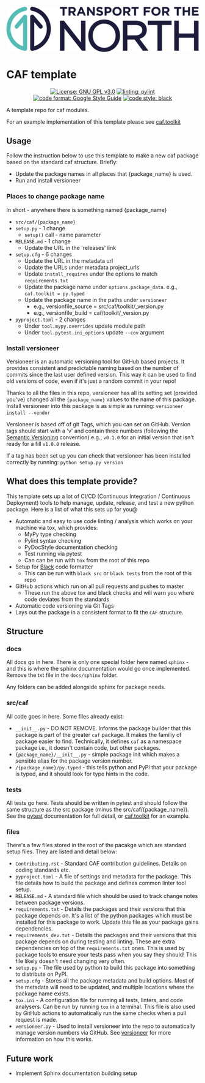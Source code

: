 ![Transport for the North Logo](https://github.com/Transport-for-the-North/caf.toolkit/blob/main/docs/TFN_Landscape_Colour_CMYK.png)

# CAF template

<p align="center">
<a href="https://www.gnu.org/licenses/gpl-3.0.en.html"><img alt="License: GNU GPL v3.0" src="https://img.shields.io/badge/license-GPLv3-blueviolet.svg"></a>
<a href="https://github.com/PyCQA/pylint"><img alt="linting: pylint" src="https://img.shields.io/badge/linting-pylint-yellowgreen"></a>
<a href="https://google.github.io/styleguide/pyguide.html"><img alt="code format: Google Style Guide" src="https://img.shields.io/badge/code%20style-Google%20Style%20Guide-blue"></a>
<a href="https://github.com/psf/black"><img alt="code style: black" src="https://img.shields.io/badge/code%20format-black-000000.svg"></a>
</p>

A template repo for caf modules.

For an example implementation of this template please see [caf.toolkit](https://github.com/Transport-for-the-North/caf.toolkit)

## Usage
Follow the instruction below to use this template to make a new caf package based on the
standard caf structure. Briefly:

- Update the package names in all places that {package_name} is used.
- Run and install versioneer

### Places to change package name
In short - anywhere there is something named {package_name} 

- `src/caf/{package_name}`
- `setup.py` - 1 change
  - `setup()` call - name parameter 
- `RELEASE.md` - 1 change
  - Update the URL in the 'releases' link
- `setup.cfg` - 6 changes
  - Update the URL in the metadata url
  - Update the URLs under  metadata project_urls
  - Update `install_requires` under the options to match `requirements.txt`
  - Update the package name under `options.package_data`. e.g., `caf.toolkit = py.typed`
  - Update the package name in the paths under `versioneer`
    - e.g., versionfile_source = src/caf/toolkit/_version.py 
    - e.g., versionfile_build = caf/toolkit/_version.py
- `pyproject.toml` - 2 changes
  - Under `tool.mypy.overrides` update module path
  - Under `tool.pytest.ini_options` update `--cov` argument


### Install versioneer
Versioneer is an automatic versioning tool for GitHub based projects. It provides 
consistent and predictable naming based on the number of commits since the last 
user defined version. This way it can be used to find old versions of code, even 
if it's just a random commit in your repo!

Thanks to all the files in this repo, versioneer has all its setting set (provided you've) changed
all the `{package_name}` values to the name of this package. Install versioneer into this package
is as simple as running:
`versioneer install --vendor`

Versioneer is based off of git Tags, which you can set on GitHub. Version tags should start with
a 'v' and contain three numbers (following the [Semantic Versioning](https://semver.org/) convention)
e.g., `v0.1.0` for an initial version that isn't ready for a fill `v1.0.0` release.

If a tag has been set up you can check that versioneer has been installed correctly by running:
`python setup.py version`

## What does this template provide?
This template sets up a lot of CI/CD (Continuous Integration / Continuous Deployment) tools to help 
manage, update, release, and test a new python package. Here is a list of what this sets up for you@

- Automatic and easy to use code linting / analysis which works on your machine via tox, which provides:
  - MyPy type checking
  - Pylint syntax checking
  - PyDocStyle documentation checking
  - Test running via pytest
  - Can can be run with `tox` from the root of this repo
- Setup for [Black](https://github.com/psf/black) code formatter
  - This can be run with `black src` or `black tests` from the root of this repo
- GitHub actions which run on all pull requests and pushes to master
  - These run the above tox and black checks and will warn you where code deviates from the standards
- Automatic code versioning via Git Tags
- Lays out the package in a consistent format to fit the `CAF` structure.

## Structure

### docs
All docs go in here. There is only one special folder here named `sphinx` - and this is where the sphinx documentation would go once implemented.
Remove the txt file in the `docs/sphinx` folder. 

Any folders can be added alongside sphinx for package needs.

### src/caf
All code goes in here. Some files already exist:
- `__init__.py` - DO NOT REMOVE. Informs the package builder that this package is part of the greater `caf` package. It makes the familiy of package easier to find.
  Technically, it defines `caf` as a namespace package i.e., it doesn't contain code, but other packages.
- `{package_name}/__init__.py` - simple package init which makes a sensible alias for the package version number.
- `/{package_name}/py.typed` - this tells python and PyPI that your package is typed, and it should look for type hints in the code.


### tests
All tests go here.
Tests should be written in pytest and should follow the same structure as the src package (minus the src/caf/{package_name}).
See the [pytest](https://docs.pytest.org/en/7.2.x/) documentation for full detail, or [caf.toolkit](https://github.com/Transport-for-the-North/caf.toolkit) for an example.


### files
There's a few files stored in the root of the pacakge which are standard setup files. They are listed and detail below:

- `Contributing.rst` - Standard CAF contribution guidelines. Details on coding standards etc.
- `pyproject.toml` - A file of settings and metadata for the package. This file details how to build the package and defines common linter tool setup.
- `RELEASE.md` - A standard file which should be used to track change notes between package versions.
- `requirements.txt` - Details the packages and their versions that this package depends on. It's a 
  list of the python packages which must be installed for this package to work. Update this file as your package gains dependencies. 
- `requirements_dev.txt` - Details the packages and their versions that this package depends on during 
  testing and linting. These are extra dependencies on top of the `requirements.txt` ones. This is used 
  by package tools to ensure your tests pass when you say they should! This file likely doesn't need changing very often.
- `setup.py` - The file used by python to build this package into something to distribute on PyPI.
- `setup.cfg` - Stores all the package metadata and build options. Most of the metadata will need to be updated, and multiple locations where the package name exists.
- `tox.ini` - A configuration file for running all tests, linters, and code analysers. Can be run 
  by running `tox` in a terminal. This file is also used by GitHub actions to automatically run
  the same checks when a pull request is made.
- `versioneer.py` - Used to install versioneer into the repo to automatically manage version numbers 
  via GitHub. See [versioneer](https://github.com/python-versioneer/python-versioneer) for more information
  on how this works.


## Future work
- Implement Sphinx documentation building setup